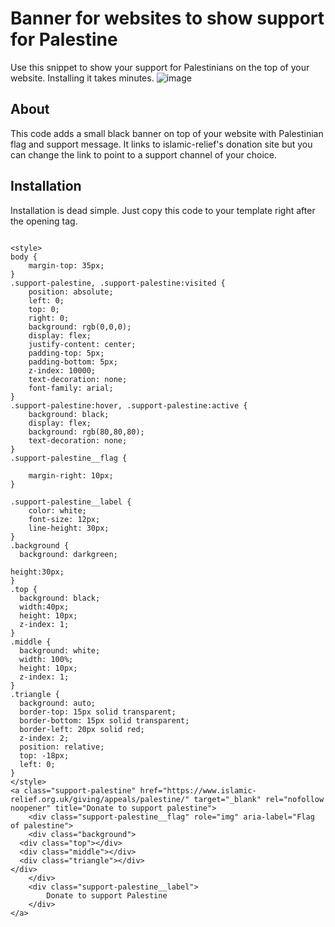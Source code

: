 # Banner for websites to show support for Palestine 
Use this snippet to show your support for Palestinians on the top of your website. Installing it takes minutes.
![image](https://github.com/Safouene1/support-palestine-banner/assets/22036449/cb74c3ab-61da-4465-88b0-895c157e7c8a)

## About 
This code adds a small black banner on top of your website with Palestinian flag and support message. It links to islamic-relief's donation site but you can change the link to point to a support channel of your choice.

## Installation 
Installation is dead simple. Just copy this code to your template right after the opening <body> tag.
```

<style>
body {
	margin-top: 35px;
}
.support-palestine, .support-palestine:visited {
	position: absolute;
	left: 0;
	top: 0;
	right: 0;
	background: rgb(0,0,0);
	display: flex;
	justify-content: center;
	padding-top: 5px;
	padding-bottom: 5px;
	z-index: 10000;
	text-decoration: none;
	font-family: arial;
}
.support-palestine:hover, .support-palestine:active {
	background: black;
	display: flex;
	background: rgb(80,80,80);
	text-decoration: none;
}
.support-palestine__flag {

	margin-right: 10px;
}

.support-palestine__label {
	color: white;
	font-size: 12px;
	line-height: 30px;
}
.background {
  background: darkgreen;

height:30px;
}
.top { 
  background: black;
  width:40px;
  height: 10px;
  z-index: 1;
}
.middle {
  background: white;
  width: 100%;
  height: 10px;
  z-index: 1;
}
.triangle {
  background: auto;
  border-top: 15px solid transparent;
  border-bottom: 15px solid transparent;
  border-left: 20px solid red;
  z-index: 2;
  position: relative;
  top: -18px;
  left: 0;
}
</style>
<a class="support-palestine" href="https://www.islamic-relief.org.uk/giving/appeals/palestine/" target="_blank" rel="nofollow noopener" title="Donate to support palestine">
	<div class="support-palestine__flag" role="img" aria-label="Flag of palestine">
	<div class="background">
  <div class="top"></div>
  <div class="middle"></div>
  <div class="triangle"></div>
</div>
	</div>
	<div class="support-palestine__label">
		Donate to support Palestine
	</div>
</a>

```
